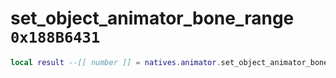 # set_object_animator_bone_range `0x188B6431`

```lua
local result --[[ number ]] = natives.animator.set_object_animator_bone_range(_unk0 --[[ number ]], _unk1 --[[ number ]], _unk2 --[[ number ]], _unk3 --[[ number ]], _unk4 --[[ number ]])
```